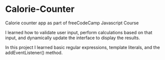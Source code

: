 # Calorie-Counter

Calorie counter app as part of freeCodeCamp Javascript Course

I learned how to validate user input, perform calculations based on that input, and dynamically update the interface to display the results.

In this project I learned basic regular expressions, template literals, and the addEventListener() method.
